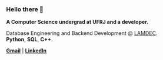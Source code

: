 ### Hello there 👋

**A Computer Science undergrad at UFRJ and a developer.**

Database Engineering and Backend Development @ [LAMDEC](https://github.com/lamdec/).<br>
**Python**, **SQL**, **C++**.

<a href="mailto:pedrohhs@dcc.ufrj.br" target="_blank">**Gmail**</a> | <a href="https://www.linkedin.com/in/pedro-saito-419a08247/" target="_blank">**LinkedIn**</a>
